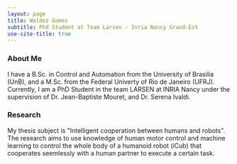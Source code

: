 ```yaml
---
layout: page
title: Waldez Gomes
subtitle: Phd Student at Team Larsen - Inria Nancy Grand-Est
use-site-title: true
---
```


### About Me

I have a B.Sc. in Control and Automation from the University of Brasilia (UnB), and a M.Sc. from the Federal Univerty of Rio de Janeiro (UFRJ). Currently, I am a PhD Student in the team LARSEN at INRIA Nancy under the supervision of Dr. Jean-Baptiste Mouret, and Dr. Serena Ivaldi.

### Research

My thesis subject is "Intelligent cooperation between humans and robots". The research aims to use knowledge of human motor control and machine learning to control the whole body of a humanoid robot (iCub) that cooperates seemlessly with a human partner to execute a certain task.